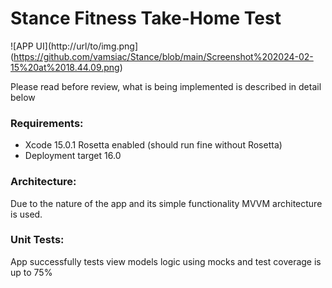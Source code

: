 # Stance Fitness Take-Home Test

![APP UI](http://url/to/img.png](https://github.com/vamsiac/Stance/blob/main/Screenshot%202024-02-15%20at%2018.44.09.png)

Please read before review, what is being implemented is described in detail below

### Requirements:
- Xcode 15.0.1 Rosetta enabled (should run fine without Rosetta)
- Deployment target 16.0

### Architecture:
Due to the nature of the app and its simple functionality MVVM architecture is used.

### Unit Tests:
App successfully tests view models logic using mocks and test coverage is up to 75%
